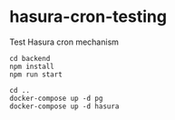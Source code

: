 # hasura-cron-testing
Test Hasura cron mechanism

```shell
cd backend
npm install
npm run start

cd ..
docker-compose up -d pg
docker-compose up -d hasura
```